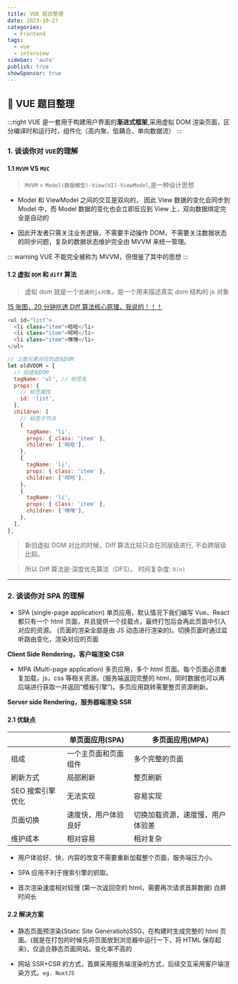 ```yaml
---
title: VUE 题目整理
date: 2023-10-27
categories:
  - Frontend
tags:
  - vue
  - interview
sidebar: 'auto'
publish: true
showSponsor: true
---
```


## 👋 VUE 题目整理

:::right
VUE 是一套用于构建用户界面的**渐进式框架**,采用虚拟 DOM 渲染页面，区分编译时和运行时，组件化（高内聚、低耦合、单向数据流）
:::

### 1. 谈谈你对 `VUE`的理解

#### 1.1 `MVVM` VS `MVC`

> `MVVM` = `Model(数据模型)-View(UI)-ViewModel`,是一种设计思想

- Model 和 ViewModel 之间的交互是双向的， 因此 View 数据的变化会同步到 Model 中，而 Model 数据的变化也会立即反应到 View 上，双向数据绑定完全是自动的

- 因此开发者只需关注业务逻辑，不需要手动操作 DOM，不需要关注数据状态的同步问题，复杂的数据状态维护完全由 MVVM 来统一管理。

::: warning
VUE 不能完全被称为 MVVM，但借鉴了其中的思想
:::

#### 1.2 虚拟 `DOM` 和 `diff` 算法

> 虚拟 dom 就是一个`普通的js对象`。是一个用来描述真实 dom 结构的 js 对象

[15 张图，20 分钟吃透 Diff 算法核心原理，我说的！！！](https://juejin.cn/post/6994959998283907102)

```js
<ul id="list">
  <li class="item">哈哈</li>
  <li class="item">呵呵</li>
  <li class="item">嘿嘿</li>
</ul>
```

```js
// 上面元素对应的虚拟DOM
let oldVDOM = {
  // 旧虚拟DOM
  tagName: 'ul', // 标签名
  props: {
    // 标签属性
    id: 'list',
  },
  children: [
    // 标签子节点
    {
      tagName: 'li',
      props: { class: 'item' },
      children: ['哈哈'],
    },
    {
      tagName: 'li',
      props: { class: 'item' },
      children: ['呵呵'],
    },
    {
      tagName: 'li',
      props: { class: 'item' },
      children: ['嘿嘿'],
    },
  ],
};
```

> 新旧虚拟 DOM 对比的时候，Diff 算法比较只会在同层级进行, 不会跨层级比较。

> 所以 Diff 算法是:深度优先算法（DFS）。 时间复杂度: `O(n)`

---

### 2. 谈谈你对 SPA 的理解

- SPA (single-page application) 单页应用，默认情况下我们编写 Vue、React 都只有一个 html 页面，并且提供一个挂载点，最终打包后会再此页面中引入对应的资源。 (页面的渲染全部是由 JS 动态进行渲染的)。切换页面时通过监听路由变化，渲染对应的页面

**Client Side Rendering，客户端渲染 CSR**

- MPA (Multi-page application) 多页应用，多个 html 页面。每个页面必须重复加载，js，css 等相关资源。(服务端返回完整的 html，同时数据也可以再后端进行获取一并返回“模板引擎”)。多页应用跳转需要整页资源刷新。

**Server side Rendering，服务器端渲染 SSR**

#### 2.1 优缺点

| &nbsp;           | 单页面应用(SPA)      | 多页面应用(MPA)                  |
| ---------------- | -------------------- | -------------------------------- |
| 组成             | 一个主页面和页面组件 | 多个完整的页面                   |
| 刷新方式         | 局部刷新             | 整页刷新                         |
| SEO 搜索引擎优化 | 无法实现             | 容易实现                         |
| 页面切换         | 速度快，用户体验良好 | 切换加载资源，速度慢，用户体验差 |
| 维护成本         | 相对容易             | 相对复杂                         |

- 用户体验好、快，内容的改变不需要重新加载整个页面，服务端压力小。

- SPA 应用不利于搜索引擎的抓取。

- 首次渲染速度相对较慢 (第一次返回空的 html，需要再次请求首屏数据) 白屏时间长

#### 2.2 解决方案

- 静态页面预渲染(Static Site Generatioh)SSG，在构建时生成完整的 html 页面。(就是在打包的时候先将页面放到浏览器中运行一下，将 HTML 保存起来)，仅适合静态页面网站。变化率不高的

- 网站 SSR+CSR 的方式，首屏采用服务端渲染的方式，后续交互采用客户端渲染方式。`eg. NuxtJS`
